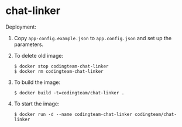 chat-linker
===========

Deployment:

1. Copy `app-config.example.json` to `app.config.json` and set up the
   parameters.
2. To delete old image:

   ```console
   $ docker stop codingteam-chat-linker
   $ docker rm codingteam-chat-linker
   ```
3. To build the image:

   ```console
   $ docker build -t=codingteam/chat-linker .
   ```
4. To start the image:

   ```console
   $ docker run -d --name codingteam-chat-linker codingteam/chat-linker
   ```
